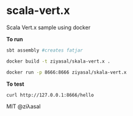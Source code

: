 # scala-vert.x
Scala Vert.x sample using docker

**To run**
```sh
sbt assembly #creates fatjar

docker build -t ziyasal/skala-vert.x .

docker run -p 8666:8666 ziyasal/skala-vert.x
```

**To test**
```sh
curl http://127.0.0.1:8666/hello
```

MIT @ziλasal
